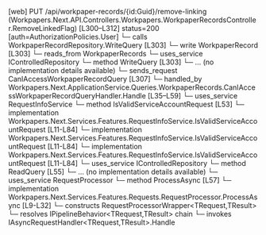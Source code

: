 [web] PUT /api/workpaper-records/{id:Guid}/remove-linking  (Workpapers.Next.API.Controllers.Workpapers.WorkpaperRecordsController.RemoveLinkedFlag)  [L300–L312] status=200 [auth=AuthorizationPolicies.User]
  └─ calls WorkpaperRecordRepository.WriteQuery [L303]
  └─ write WorkpaperRecord [L303]
    └─ reads_from WorkpaperRecords
  └─ uses_service IControlledRepository<WorkpaperRecord>
    └─ method WriteQuery [L303]
      └─ ... (no implementation details available)
  └─ sends_request CanIAccessWorkpaperRecordQuery [L307]
    └─ handled_by Workpapers.Next.ApplicationService.Queries.WorkpaperRecords.CanIAccessWorkpaperRecordQueryHandler.Handle [L35–L59]
      └─ uses_service RequestInfoService
        └─ method IsValidServiceAccountRequest [L53]
          └─ implementation Workpapers.Next.Services.Features.RequestInfoService.IsValidServiceAccountRequest [L11-L84]
          └─ implementation Workpapers.Next.Services.Features.RequestInfoService.IsValidServiceAccountRequest [L11-L84]
          └─ implementation Workpapers.Next.Services.Features.RequestInfoService.IsValidServiceAccountRequest [L11-L84]
      └─ uses_service IControlledRepository<WorkpaperRecord>
        └─ method ReadQuery [L55]
          └─ ... (no implementation details available)
      └─ uses_service RequestProcessor
        └─ method ProcessAsync [L57]
          └─ implementation Workpapers.Next.Services.Features.Requests.RequestProcessor.ProcessAsync [L9-L32]
            └─ constructs RequestProcessorWrapper<TRequest,TResult>
            └─ resolves IPipelineBehavior<TRequest,TResult> chain
            └─ invokes IAsyncRequestHandler<TRequest,TResult>.Handle

